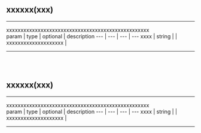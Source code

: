 ## <b>xxxxxx(xxx)</b>
 --- 
  
xxxxxxxxxxxxxxxxxxxxxxxxxxxxxxxxxxxxxxxxxxxxxxxxxx  
param | type | optional | description
--- | --- | --- | ---
xxxx | string |  | xxxxxxxxxxxxxxxxxxxx | 

 --- 
 <br><br>

## <b>xxxxxx(xxx)</b>
 --- 
  
xxxxxxxxxxxxxxxxxxxxxxxxxxxxxxxxxxxxxxxxxxxxxxxxxx  
param | type | optional | description
--- | --- | --- | ---
xxxx | string |  | xxxxxxxxxxxxxxxxxxxx | 

 --- 
 <br><br>

